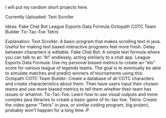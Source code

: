 

<!---
Potatoling2/Potatoling2 is a ✨ special ✨ repository because its `README.md` (this file) appears on your GitHub profile.
You can click the Preview link to take a look at your changes.
--->
I will put my random short projects here.

Currently Uploaded:
Text Scroller

Ideas:
Fake Chat Bot
League Esports Data Formula
Octopath COTC Team Builder
Tic-Tac-Toe
Tetris

Explanation:
Text Scroller: A basic program that makes scrolling text in java. Useful for making text based interactive programs feel more fresh. Delay between characters is editable.
Fake Chat Bot: A simple text formula where you can talk to an “AI” endlessly, acting similarly to a chat app.
League Esports Data Formula: Use my personal biased metrics to create an "elo" score for various league of legends teams. The goal is to eventually be able to simulate matches and predict winners of tournaments using this. 
Octopath COTC Team Builder: Create a database of all COTC characters and create characteristics about them. Then have users input their chosen teams and use more biased metrics to tell them whether their team has issues or whatnot.
Tic-Tac-Toe: Learn how to use visual outputs and more complex java libraries to create a basic game of tic-tac-toe.
Tetris: Create the video game “Tetris” in java, or similar coding program, big project, probably won't happen for a long time :P
